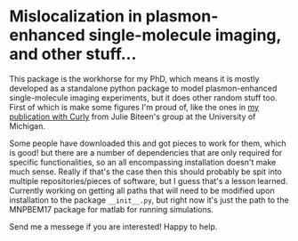 # Mislocalization in plasmon-enhanced single-molecule imaging, and other stuff...

This package is the workhorse for my PhD, which means it is mostly developed as a standalone python package to model plasmon-enhanced single-molecule imaging experiments, but it does other random stuff too. First of which is make some figures I'm proud of, like the ones in [my publication with Curly](http://pubs.acs.org/articlesonrequest/AOR-d4zR6Ppm6k3QbIRtJdNk) from Julie Biteen's group at the University of Michigan. 

Some people have downloaded this and got pieces to work for them, which is good! but there are a number of dependencies that are only required for specific functionalities, so an all encompassing installation doesn't make much sense. Really if that's the case then this should probably be spit into multiple repositories/pieces of software, but I guess that's a lesson learned. Currently working on getting all paths that will need to be modified upon installation to the package `__init__.py`, but right now it's just the path to the MNPBEM17 package for matlab for running simulations. 

Send me a messege if you are interested! Happy to help. 